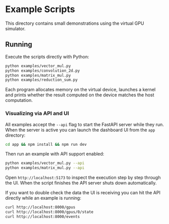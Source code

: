 # Example Scripts

This directory contains small demonstrations using the virtual GPU simulator.

## Running

Execute the scripts directly with Python:

```bash
python examples/vector_mul.py
python examples/convolution_2d.py
python examples/matrix_mul.py
python examples/reduction_sum.py
```

Each program allocates memory on the virtual device, launches a kernel and prints
whether the result computed on the device matches the host computation.

### Visualizing via API and UI

All examples accept the ``--api`` flag to start the FastAPI server while they
run. When the server is active you can launch the dashboard UI from the
``app`` directory:

```bash
cd app && npm install && npm run dev
```

Then run an example with API support enabled:

```bash
python examples/vector_mul.py --api
python examples/matrix_mul.py --api
```

Open ``http://localhost:5173`` to inspect the execution step by step through the
UI. When the script finishes the API server shuts down automatically.

If you want to double check the data the UI is receiving you can hit the API
directly while an example is running:

```bash
curl http://localhost:8000/gpus
curl http://localhost:8000/gpus/0/state
curl http://localhost:8000/events
```
